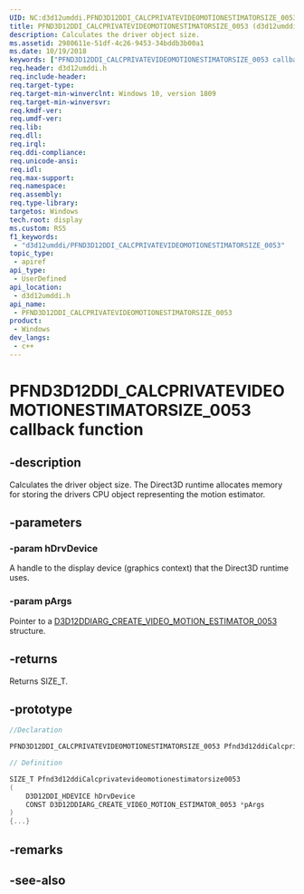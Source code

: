 ```yaml
---
UID: NC:d3d12umddi.PFND3D12DDI_CALCPRIVATEVIDEOMOTIONESTIMATORSIZE_0053
title: PFND3D12DDI_CALCPRIVATEVIDEOMOTIONESTIMATORSIZE_0053 (d3d12umddi.h)
description: Calculates the driver object size.
ms.assetid: 2980611e-51df-4c26-9453-34bddb3b00a1
ms.date: 10/19/2018
keywords: ["PFND3D12DDI_CALCPRIVATEVIDEOMOTIONESTIMATORSIZE_0053 callback function"]
req.header: d3d12umddi.h
req.include-header: 
req.target-type: 
req.target-min-winverclnt: Windows 10, version 1809
req.target-min-winversvr: 
req.kmdf-ver: 
req.umdf-ver: 
req.lib: 
req.dll: 
req.irql: 
req.ddi-compliance: 
req.unicode-ansi: 
req.idl: 
req.max-support: 
req.namespace: 
req.assembly: 
req.type-library: 
targetos: Windows
tech.root: display
ms.custom: RS5
f1_keywords:
 - "d3d12umddi/PFND3D12DDI_CALCPRIVATEVIDEOMOTIONESTIMATORSIZE_0053"
topic_type:
 - apiref
api_type:
 - UserDefined
api_location:
 - d3d12umddi.h
api_name:
 - PFND3D12DDI_CALCPRIVATEVIDEOMOTIONESTIMATORSIZE_0053
product:
 - Windows
dev_langs:
 - c++
---
```


# PFND3D12DDI_CALCPRIVATEVIDEOMOTIONESTIMATORSIZE_0053 callback function

## -description

Calculates the driver object size. The Direct3D runtime allocates memory for storing the drivers CPU object representing the motion estimator.

## -parameters

### -param hDrvDevice

A handle to the display device (graphics context) that the Direct3D runtime uses.

### -param pArgs

Pointer to a [D3D12DDIARG_CREATE_VIDEO_MOTION_ESTIMATOR_0053](ns-d3d12umddi-d3d12ddiarg_create_video_motion_estimator_0053.md) structure.

## -returns

Returns SIZE_T.

## -prototype

```cpp
//Declaration

PFND3D12DDI_CALCPRIVATEVIDEOMOTIONESTIMATORSIZE_0053 Pfnd3d12ddiCalcprivatevideomotionestimatorsize0053; 

// Definition

SIZE_T Pfnd3d12ddiCalcprivatevideomotionestimatorsize0053 
(
	D3D12DDI_HDEVICE hDrvDevice
	CONST D3D12DDIARG_CREATE_VIDEO_MOTION_ESTIMATOR_0053 *pArgs
)
{...}

```

## -remarks

## -see-also

